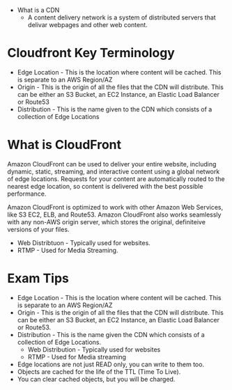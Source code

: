 * What is a CDN
    * A content delivery network is a system of distributed servers that delivar webpages and other web content.

# Cloudfront Key Terminology
* Edge Location - This is the location where content will be cached. This is separate to an AWS Region/AZ
* Origin - This is the origin of all the files that the CDN will distribute. This can be either an S3 Bucket, an EC2 Instance, an Elastic Load Balancer or Route53
* Distribution - This is the name given to the CDN which consists of a collection of Edge Locations

# What is CloudFront
Amazon CloudFront can be used to deliver your entire website, including dynamic, static, streaming, and interactive content using a global network of edge locations. Requests for your content are automatically routed to the nearest edge location, so content is delivered with the best possible performance.

Amazon CloudFront is optimized to work with other Amazon Web Services, like S3 EC2, ELB, and Route53. Amazon CloudFront also works seamlessly with any non-AWS origin server, which stores the original, definiteive versions of your files.

* Web Distribtuon - Typically used for websites.
* RTMP - Used for Media Streaming.

# Exam Tips
* Edge Location - This is the location where content will be cached. This is separate to an AWS Region/AZ
* Origin - This is the origin of all the files that the CDN will distribute. This can be either an S3 Bucket, an EC2 Instance, an Elastic Load Balancer or Route53.
* Distribution - This is the name given the CDN which consists of a collection of Edge Locations.
    * Web Distribution - Typically used for websites
    * RTMP - Used for Media streaming
* Edge locations are not just READ only, you can write to them too. 
* Objects are cached for the life of the TTL (Time To Live).
* You can clear cached objects, but you will be charged.

